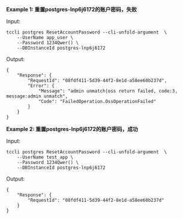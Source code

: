 **Example 1: 重置postgres-lnp6j6172的账户密码，失败**



Input: 

```
tccli postgres ResetAccountPassword --cli-unfold-argument  \
    --UserName app_user \
    --Password 1234Qwer() \
    --DBInstanceId postgres-lnp6j6172
```

Output: 
```
{
    "Response": {
        "RequestId": "08fdf411-5d39-44f2-8e1d-a58ee60b237d",
        "Error": {
            "Message": "admin unmatch|oss return failed, code:3, message:admin unmatch",
            "Code": "FailedOperation.OssOperationFailed"
        }
    }
}
```

**Example 2: 重置postgres-lnp6j6172的账户密码，成功**



Input: 

```
tccli postgres ResetAccountPassword --cli-unfold-argument  \
    --UserName test_app \
    --Password 1234Qwer() \
    --DBInstanceId postgres-lnp6j6172
```

Output: 
```
{
    "Response": {
        "RequestId": "08fdf411-5d39-44f2-8e1d-a58ee60b237d"
    }
}
```

